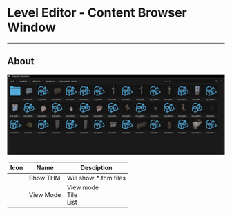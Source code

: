 # Level Editor - Content Browser Window

___

## About

![alt text](../images/content-browser.png)

| Icon | Name | Desciption |
|---|---|---|
|  | Show THM | Will show *.thm files |
|  | View Mode | View mode<br> Tile<br> List |
